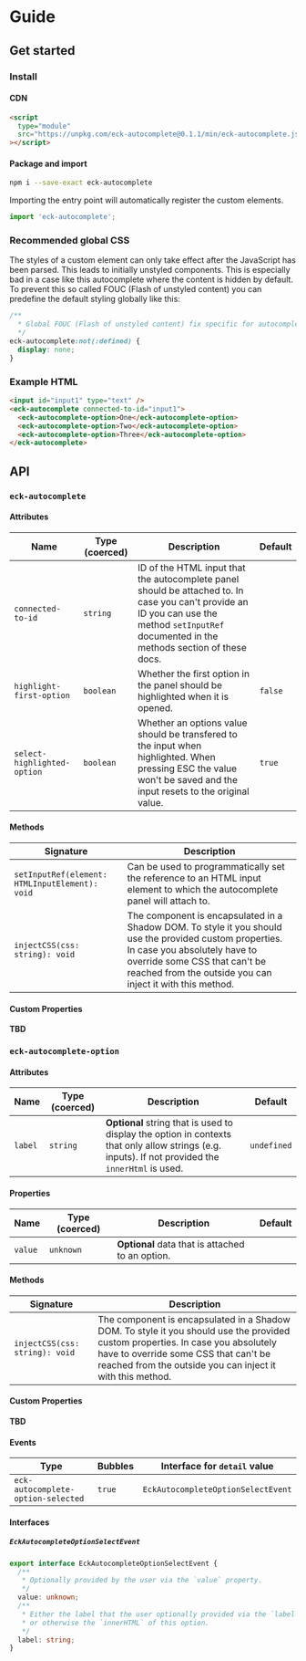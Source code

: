 # Guide

## Get started

### Install

#### CDN

```html
<script
  type="module"
  src="https://unpkg.com/eck-autocomplete@0.1.1/min/eck-autocomplete.js"
></script>
```

#### Package and import

```bash
npm i --save-exact eck-autocomplete
```

Importing the entry point will automatically register the custom elements.

```javascript
import 'eck-autocomplete';
```

### Recommended global CSS

The styles of a custom element can only take effect after the JavaScript has been parsed. This leads to initially unstyled components. This is especially bad in a case like this autocomplete where the content is hidden by default. To prevent this so called FOUC (Flash of unstyled content) you can predefine the default styling globally like this:

```css
/**
  * Global FOUC (Flash of unstyled content) fix specific for autocomplete
  */
eck-autocomplete:not(:defined) {
  display: none;
}
```

### Example HTML

```html
<input id="input1" type="text" />
<eck-autocomplete connected-to-id="input1">
  <eck-autocomplete-option>One</eck-autocomplete-option>
  <eck-autocomplete-option>Two</eck-autocomplete-option>
  <eck-autocomplete-option>Three</eck-autocomplete-option>
</eck-autocomplete>
```

## API

### `eck-autocomplete`

#### Attributes

| Name                        | Type (coerced) | Description                                                                                                                                                                                   | Default |
| --------------------------- | -------------- | --------------------------------------------------------------------------------------------------------------------------------------------------------------------------------------------- | ------- |
| `connected-to-id`           | `string`       | ID of the HTML input that the autocomplete panel should be attached to. In case you can't provide an ID you can use the method `setInputRef` documented in the methods section of these docs. |         |
| `highlight-first-option`    | `boolean`      | Whether the first option in the panel should be highlighted when it is opened.                                                                                                                | `false` |
| `select-highlighted-option` | `boolean`      | Whether an options value should be transfered to the input when highlighted. When pressing ESC the value won't be saved and the input resets to the original value.                           | `true`  |

#### Methods

| Signature                                      | Description                                                                                                                                                                                                                           |
| ---------------------------------------------- | ------------------------------------------------------------------------------------------------------------------------------------------------------------------------------------------------------------------------------------- |
| `setInputRef(element: HTMLInputElement): void` | Can be used to programmatically set the reference to an HTML input element to which the autocomplete panel will attach to.                                                                                                            |
| `injectCSS(css: string): void`                 | The component is encapsulated in a Shadow DOM. To style it you should use the provided custom properties. In case you absolutely have to override some CSS that can't be reached from the outside you can inject it with this method. |

#### Custom Properties

**TBD**

### `eck-autocomplete-option`

#### Attributes

| Name    | Type (coerced) | Description                                                                                                                                        | Default     |
| ------- | -------------- | -------------------------------------------------------------------------------------------------------------------------------------------------- | ----------- |
| `label` | `string`       | **Optional** string that is used to display the option in contexts that only allow strings (e.g. inputs). If not provided the `innerHtml` is used. | `undefined` |

#### Properties

| Name    | Type (coerced) | Description                                      | Default |
| ------- | -------------- | ------------------------------------------------ | ------- |
| `value` | `unknown`      | **Optional** data that is attached to an option. |         |

#### Methods

| Signature                      | Description                                                                                                                                                                                                                           |
| ------------------------------ | ------------------------------------------------------------------------------------------------------------------------------------------------------------------------------------------------------------------------------------- |
| `injectCSS(css: string): void` | The component is encapsulated in a Shadow DOM. To style it you should use the provided custom properties. In case you absolutely have to override some CSS that can't be reached from the outside you can inject it with this method. |

#### Custom Properties

**TBD**

#### Events

| Type                               | Bubbles | Interface for `detail` value       |
| ---------------------------------- | ------- | ---------------------------------- |
| `eck-autocomplete-option-selected` | `true`  | `EckAutocompleteOptionSelectEvent` |

#### Interfaces

##### `EckAutocompleteOptionSelectEvent`

```typescript
export interface EckAutocompleteOptionSelectEvent {
  /**
   * Optionally provided by the user via the `value` property.
   */
  value: unknown;
  /**
   * Either the label that the user optionally provided via the `label` attribute
   * or otherwise the `innerHTML` of this option.
   */
  label: string;
}
```
